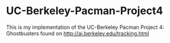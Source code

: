 # UC-Berkeley-Pacman-Project4

This is my implementation of the UC-Berkeley Pacman Project 4: Ghostbusters found on http://ai.berkeley.edu/tracking.html
